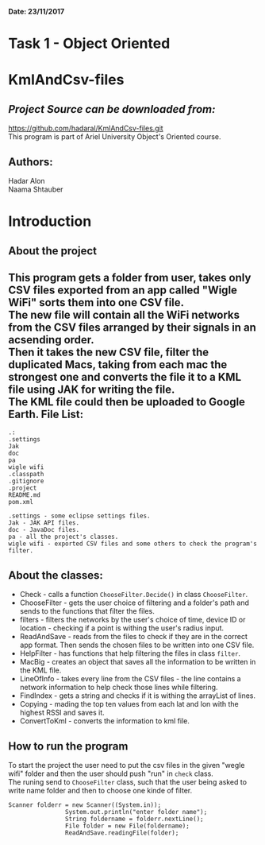 **Date: 23/11/2017**  

Task 1 - Object Oriented
===
KmlAndCsv-files
==
*Project Source can be downloaded from:* 
-- 
https://github.com/hadaral/KmlAndCsv-files.git  
This program is part of Ariel University Object's Oriented course.  

Authors:
---
Hadar Alon  
Naama Shtauber  

**Introduction**
==
**About the project**
--
This program gets a folder from user, takes only CSV files exported from an app called "Wigle WiFi" sorts them into one CSV file.   
The new file will contain all the WiFi networks from the CSV files arranged by their signals in an acsending order.  
Then it takes the new CSV file, filter the duplicated Macs, taking from each mac the strongest one and converts the file it to a KML file using JAK for writing the file.   
The KML file could then be uploaded to Google Earth.
**File List:**  
--
```
.:  
.settings  
Jak  
doc    
pa  
wigle wifi 
.classpath  
.gitignore
.project  
README.md  
pom.xml  
```
```
.settings - some eclipse settings files.
Jak - JAK API files.  
doc - JavaDoc files.  
pa - all the project's classes.  
wigle wifi - exported CSV files and some others to check the program's filter.  
```  
**About the classes:**  
--
* Check - calls a function `ChooseFilter.Decide()` in class `ChooseFilter`.  
* ChooseFilter - gets the user choice of filtering and a folder's path and sends to the functions that filter the files.  
* filters - filters the networks by the user's choice of time, device ID or location - checking if a point is withing the user's radius input.
* ReadAndSave - reads from the files to check if they are in the correct app format. Then sends the chosen files to be written into one CSV file.  
* HelpFilter - has functions that help filtering the files in class `filter`.  
* MacBig - creates an object that saves all the information to be written in the KML file.
* LineOfInfo - takes every line from the CSV files - the line contains a network information to help check those lines while filtering.
* FindIndex - gets a string and checks if it is withing the arrayList of lines.  
* Copying - mading the top ten values from each lat and lon with the highest RSSI and saves it.  
* ConvertToKml - converts the information to kml file.

**How to run the program**  
--
To start the project the user need to put the csv files in the given "wegle wifi" folder and then the user should push "run" in `check` class.  
The runing send to `ChooseFilter` class, such that the user being asked to write name folder and then to choose one kinde of filter.  

```
Scanner folderr = new Scanner((System.in));  
				System.out.println("enter folder name");  
				String foldername = folderr.nextLine();  
				File folder = new File(foldername);  
				ReadAndSave.readingFile(folder);  
```


